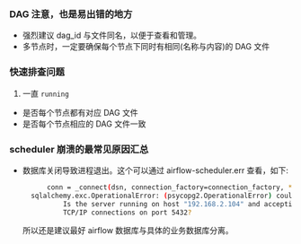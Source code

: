 
### DAG 注意，也是易出错的地方

- 强烈建议 dag_id 与文件同名，以便于查看和管理。
- 多节点时，一定要确保每个节点下同时有相同(名称与内容)的 DAG 文件


### 快速排查问题

1. 一直 `running`

- 是否每个节点都有对应 DAG 文件
- 是否每个节点相应的 DAG 文件一致


### scheduler 崩溃的最常见原因汇总

- 数据库关闭导致进程退出。这个可以通过 airflow-scheduler.err 查看，如下:
  ```sh
        conn = _connect(dsn, connection_factory=connection_factory, **kwasync)
    sqlalchemy.exc.OperationalError: (psycopg2.OperationalError) could not connect to server: Connection refused
            Is the server running on host "192.168.2.104" and accepting
            TCP/IP connections on port 5432?
  ```
  所以还是建议最好 airflow 数据库与具体的业务数据库分离。